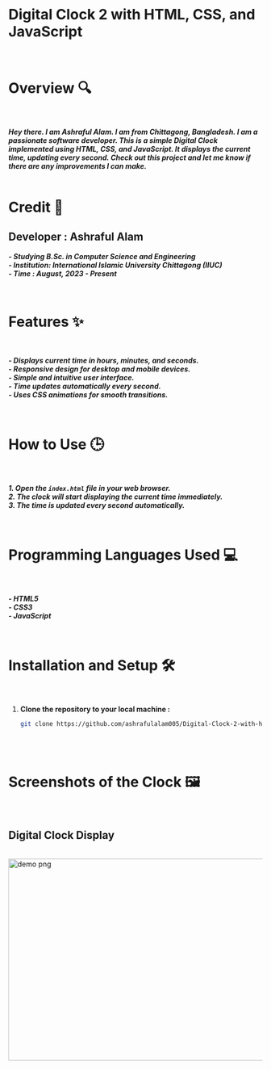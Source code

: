 <br> <br> <br> 

# Digital Clock 2 with HTML, CSS, and JavaScript

<br> 

# Overview 🔍 
<br> 

***Hey there. I am Ashraful Alam. I am from Chittagong, Bangladesh. I am a passionate software developer. This is a simple Digital Clock implemented using HTML, CSS, and JavaScript. It displays the current time, updating every second. Check out this project and let me know if there are any improvements I can make.*** <br> <br> 

# Credit 🙌

## Developer : Ashraful Alam
***- Studying B.Sc. in Computer Science and Engineering***  
***- Institution: International Islamic University Chittagong (IIUC)***  
***- Time : August, 2023 - Present***

<br> 

# Features ✨ 
<br>

***- Displays current time in hours, minutes, and seconds.***  
***- Responsive design for desktop and mobile devices.***  
***- Simple and intuitive user interface.***  
***- Time updates automatically every second.***  
***- Uses CSS animations for smooth transitions.***  

<br>

# How to Use 🕒 
<br> 

***1. Open the `index.html` file in your web browser.***  
***2. The clock will start displaying the current time immediately.***  
***3. The time is updated every second automatically.***

<br>

# Programming Languages Used 💻
<br> 

***- HTML5***  
***- CSS3***  
***- JavaScript***  

<br>

# Installation and Setup 🛠️
<br>

1. **Clone the repository to your local machine :**
   ```bash
   git clone https://github.com/ashrafulalam005/Digital-Clock-2-with-html-css-javascript.git

<br>

<!-- # Or -->

<!-- Visit the link to view the clock online :  -->
<!-- https://ashrafulalam005.github.io/digital-clock-with-html-css-javascript/ -->

<br> 

# Screenshots of the Clock 🖼️

<br> 

## Digital Clock Display

<br> 

<img src="https://github.com/ashrafulalam005/Digital-Clock-2-with-html-css-javascript/blob/main/necessary%20img/demo.png" alt="demo png" height="400" width="600">

<br> 

<!-- ## GIF demo video

<br>

<img src="https://github.com/ashrafulalam005/Digital-Clock-with-html-css-javascript/blob/main/necessary%20img/digitalclock.gif" alt="demo gif" height="500" width="600">

<br> 
-->


